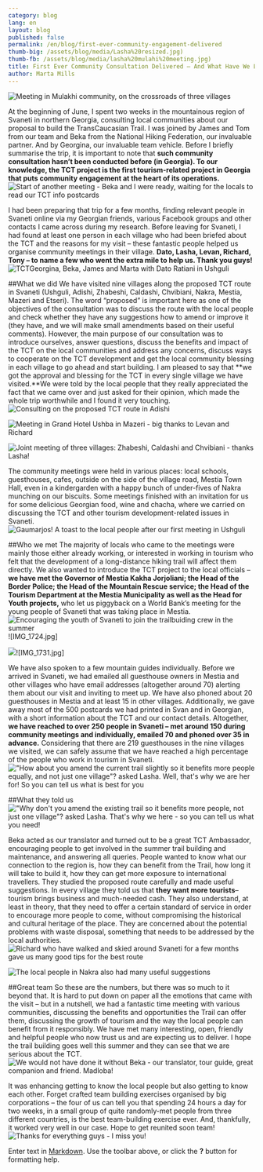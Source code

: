 ```yaml
---
category: blog
lang: en
layout: blog
published: false
permalink: /en/blog/first-ever-community-engagement-delivered
thumb-big: /assets/blog/media/Lasha%20resized.jpg)
thumb-fb: /assets/blog/media/lasha%20mulahi%20meeting.jpg)
title: First Ever Community Consultation Delivered – And What Have We Learnt?
author: Marta Mills
---
```

![Meeting in Mulakhi community, on the crossroads of three villages]({{site.baseurl}}/assets/blog/media/lasha%20mulahi%20meeting.jpg)

At the beginning of June, I spent two weeks in the mountainous region of Svaneti in northern Georgia, consulting local communities about our proposal to build the TransCaucasian Trail. I was joined by James and Tom from our team and Beka from the National Hiking Federation, our invaluable partner. And by Georgina, our invaluable team vehicle. Before I briefly summarise the trip, it is important to note that **such community consultation hasn’t been conducted before (in Georgia). To our knowledge, the TCT project is the first tourism-related project in Georgia that puts community engagement at the heart of its operations.**
![Start of another meeting - Beka and I were ready, waiting for the locals to read our TCT info postcards]({{site.baseurl}}/assets/blog/media/mulakhi%20beka%20from%20the%20back.jpg)

I had been preparing that trip for a few months, finding relevant people in Svaneti online via my Georgian friends, various Facebook groups and other contacts I came across during my research. Before leaving for Svaneti, I had found at least one person in each village who had been briefed about the TCT and the reasons for my visit – these fantastic people helped us organise community meetings in their village. **Dato, Lasha, Levan, Richard, Tony – to name a few who went the extra mile to help us. Thank you guys!**
![TCTGeorgina, Beka, James and Marta with Dato Ratiani in Ushguli]({{site.baseurl}}/assets/blog/media/georgina%20and%20the%20team.jpg)

##What we did 
We have visited nine villages along the proposed TCT route in Svaneti (Ushguli, Adishi, Zhabeshi, Caldashi, Chvibiani, Nakra, Mestia, Mazeri and Etseri). The word “proposed” is important here as one of the objectives of the consultation was to discuss the route with the local people and check whether they have any suggestions how to amend or improve it (they have, and we will make small amendments based on their useful comments).  However, the main purpose of our consultation was to introduce ourselves, answer questions, discuss the benefits and impact of the TCT on the local communities and address any concerns, discuss ways to cooperate on the TCT development and get the local community blessing in each village to go ahead and start building. I am pleased to say that **we got the approval and blessing for the TCT in every single village we have visited.**We were told by the local people that they really appreciated the fact that we came over and just asked for their opinion, which made the whole trip worthwhile and I found it very touching. 
![Consulting on the proposed TCT route in Adishi]({{site.baseurl}}/assets/blog/media/adishi%20map.jpg)

![Meeting in Grand Hotel Ushba in Mazeri - big thanks to Levan and Richard]({{site.baseurl}}/assets/blog/media/mazeri%20meeting%20bekas%20back.jpg)

![Joint meeting of three villages: Zhabeshi, Caldashi and Chvibiani - thanks Lasha!]({{site.baseurl}}/assets/blog/media/mulakhi%20many%20mwn.jpg)

The community meetings were held in various places: local schools, guesthouses, cafes, outside on the side of the village road, Mestia Town Hall, even in a kindergarden with a happy bunch of under-fives of Nakra munching on our biscuits. Some meetings finished with an invitation for us for some delicious Georgian food, wine and chacha, where we carried on discussing the TCT and other tourism development-related issues in Svaneti. 
![Gaumarjos! A toast to the local people after our first meeting in Ushguli]({{site.baseurl}}/assets/blog/media/marta%20chacha.jpg)

##Who we met
The majority of locals who came to the meetings were mainly those either already working, or interested in working in tourism who felt that the development of a long-distance hiking trail will affect them directly. We also wanted to introduce the TCT project to the local officials – **we have met the Governor of Mestia Kakha Jorjoliani; the Head of the Border Police; the Head of the Mountain Rescue service; the Head of the Tourism Department at the Mestia Municipality as well as the Head for Youth projects,** who let us piggyback on a World Bank’s meeting for the young people of Svaneti that was taking place in Mestia. 
![Encouraging the youth of Svaneti to join the trailbuiding crew in the summer]({{site.baseurl}}/assets/blog/media/IMG_1724.jpg)![IMG_1724.jpg]

![]({{site.baseurl}}/assets/blog/media/IMG_1731.jpg)![IMG_1731.jpg]

We have also spoken to a few mountain guides individually. Before we arrived in Svaneti, we had emailed all guesthouse owners in Mestia and other villages who have email addresses (altogether around 70) alerting them about our visit and inviting to meet up. We have also phoned about 20 guesthouses in Mestia and at least 15 in other villages. Additionally, we gave away most of the 500 postcards we had printed in Svan and in Georgian, with a short information about the TCT and our contact details. Altogether, **we have reached to over 250 people in Svaneti – met around 150 during community meetings and individually, emailed 70 and phoned over 35 in advance.** Considering that there are 219 guesthouses in the nine villages we visited, we can safely assume that we have reached a high percentage of the people who work in tourism in Svaneti. 
!["How about you amend the current trail slightly so it benefits more people equally, and not just one village"? asked Lasha. Well, that's why we are her for! So you can tell us what is best for you]({{site.baseurl}}/assets/blog/media/lasha%20and%20map%20and%20beka.jpg)

##What they told us
!["Why don't you amend the existing trail so it benefits more people, not just one village"? asked Lasha. That's why we here - so you can tell us what you need!]({{site.baseurl}}/assets/blog/media/lasha%20and%20map%20and%20beka.jpg)

Beka acted as our translator and turned out to be a great TCT Ambassador, encouraging people to get involved in the summer trail building and maintenance, and answering all queries. People wanted to know what our connection to the region is, how they can benefit from the Trail, how long it will take to build it, how they can get more exposure to international travellers. They studied the proposed route carefully and made useful suggestions. In every village they told us that **they want more tourists**– tourism brings business and much-needed cash. They also understand, at least in theory, that they need to offer a certain standard of service in order to encourage more people to come, without compromising the historical and cultural heritage of the place. They are concerned about the potential problems with waste disposal, something that needs to be addressed by the local authorities. 
![Richard who have walked and skied around Svaneti for a few months gave us many good tips for the best route]({{site.baseurl}}/assets/blog/media/image.jpeg)

![The local people in Nakra also had many useful suggestions]({{site.baseurl}}/assets/blog/media/nakra%20.jpg)

##Great team 
So these are the numbers, but there was so much to it beyond that. It is hard to put down on paper all the emotions that came with the visit – but in a nutshell, we had a fantastic time meeting with various communities, discussing the benefits and opportunities the Trail can offer them, discussing the growth of tourism and the way the local people can benefit from it responsibly. We have met many interesting, open, friendly and helpful people who now trust us and are expecting us to deliver. I hope the trail building goes well this summer and they can see that we are serious about the TCT. 
![We would not have done it without Beka - our translator, tour guide, great companion and friend. Madloba!]({{site.baseurl}}/assets/blog/media/beka%20svan%20tower.jpg)

It was enhancing getting to know the local people but also getting to know each other. Forget crafted team building exercises organised by big corporations – the four of us can tell you that spending 24 hours a day for two weeks, in a small group of quite randomly-met people from three different countries, is the best team-building exercise ever. And, thankfully, it worked very well in our case. Hope to get reunited soon team!
![Thanks for everything guys - I miss you!]({{site.baseurl}}/assets/blog/media/team%20before%20Tom%20goes.jpg)


Enter text in [Markdown](http://daringfireball.net/projects/markdown/). Use the toolbar above, or click the **?** button for formatting help.
